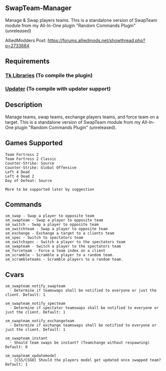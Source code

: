 ## SwapTeam-Manager
Manage &amp; Swap players teams. This is a standalone version of SwapTeam module from my All-In-One plugin "Random Commands Plugin" (unreleased)

AlliedModders Post: https://forums.alliedmods.net/showthread.php?p=2733684

## Requirements

### [Tk Libraries](https://github.com/Teamkiller324/Tklib) (To compile the plugin)
### [Updater](https://github.com/Teamkiller324/Updater) (To compile with updater support)

## Description

Manage teams, swap teams, exchange players teams, and force team on a target.
This is a standalone version of SwapTeam module from my All-In-One plugin "Random Commands Plugin" (unreleased).

## Games Supported
```
Team Fortress 2
Team Fortress 2 Classic
Counter-Strike: Source
Counter-Strike: Global Offensive
Left 4 Dead
Left 4 Dead 2
Day of Defeat: Source

More to be supported later by suggestion
```

## Commands
```
sm_swap - Swap a player to opposite team
sm_swapteam - Swap a player to opposite team
sm_switch - Swap a player to opposite team
sm_switchteam - Swap a player to opposite team
sm_exchange - Exchange a target to a clients team
sm_spec - Switch to spectators team
sm_switchspec - Switch a player to the spectators team
sm_swapteam - Switch a player to the spectators team
sm_forceteam - Force a team index on a client
sm_scramble - Scramble a player to a random team.
sm_scrambleteams - Scramble players to a random team.
```

## Cvars
```
sm_swapteam_notify_swapteam
  - Determine if teamswaps shall be notified to everyone or just the client. Default: 1

sm_swapteam_notify_specteam
  - Determine if spectator teamswaps shall be notified to everyone or just the client. Default: 1

sm_swapteam_notify_exchangeteam
  - Determine if exchange teamswaps shall be notified to everyone or just the client. Default: 1

sm_swapteam_instant
  - Should team swaps be instant? (Teamchange without respawning) Default: 0

sm_swapteam_updatemodel
  - [CSS/CSGO] Should the players model get updated once swapped team? Default: 1
```
